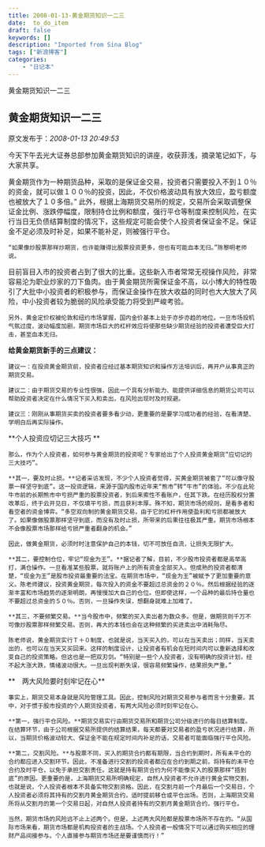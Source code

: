 ```yaml
---
title: 2008-01-13-黄金期货知识一二三
date:  to_do_item
draft: false
keywords: []
description: "Imported from Sina Blog"
tags: ["新浪博客"]
categories: 
    - "日记本"
---
```

黄金期货知识一二三
## 黄金期货知识一二三

 原文发布于：*2008-01-13 20:49:53*

 今天下午去光大证券总部参加黄金期货知识的讲座，收获菲浅，摘录笔记如下，与大家共享。
  
黄金期货作为一种期货品种，采取的是保证金交易，投资者只需要投入不到１０％的资金，就可以做１００％的投资，因此，不仅价格波动具有放大效应，盈亏额度也被放大了１０多倍。” 此外，根据上海期货交易所的规定，交易所会采取调整保证金比例、涨跌停幅度，限制持仓比例和额度，强行平仓等制度来控制风险，在实行当日无负债结算制度的情况下，这些规定可能会使个人投资者保证金不足。保证金不足必须及时补足，如果不能补足，则被强行平仓。

    “如果像炒股票那样炒期货，也许能赚得比股票投资更多，但也有可能血本无归。”陈黎明老师说。

目前盲目入市的投资者占到了很大的比重。这些新入市者常常无视操作风险，非常容易沦为职业炒家的刀下鱼肉。由于黄金期货所需保证金不高，以小博大的特性吸引了大批中小投资者的积极参与，而保证金操作在放大收益的同时也大大放大了风险，中小投资者较为脆弱的风险承受能力将受到严峻考验。

    另外，黄金定价权被伦敦和纽约市场掌握，国内金价基本上处于亦步亦趋的地位。一旦市场投机气氛过度，波动幅度加剧，期货市场巨大的杠杆效应将使那些缺少期货经验的投资者遭受巨大打击，甚至血本无归。

**给黄金期货新手的三点建议：**

    建议一：在投资黄金期货前，投资者应经过基本期货知识和操作方法培训后，再开户从事真正的期货交易。

    建议二：由于期货交易的专业性很强，因此一个具有分析能力、能提供详细信息的期货公司可以帮助投资者决定在什么情况下买入和卖出，在风险出现时及时规避。

    建议三：刚刚从事期货买卖的投资者要多看少动，更重要的是要学习成功者的经验，在看清楚、学明白后再实际操作。

 

**个人投资应切记三大技巧 **

    那么，作为个人投资者，如何参与黄金期货的投资呢？专家给出了个人投资黄金期货“应切记的三大技巧”。  

    **其一，要及时止损。**记者采访发现，不少个人投资者觉得，买黄金期货被套了“可以像守股票一样坚守到底”。这一投资逻辑，来源于国内股市近年来“熊市”转“牛市”的体验。不少在此轮牛市前的长期熊市中亏损严重的股票投资者，到后来索性不看账户，任其下跌。在经历股权分置改革后，终于云开见日，不仅填平亏损，而且获利丰厚。殊不知，期货市场的规则，是看多者和看空者的资金博弈。“多空双向制的黄金期货交易，由于它的杠杆作用使盈利和亏损都被放大了。如果像做股票那样坚守到底，而没有及时止损，所带来的后果往往极其严重。期货市场根本不会像股票市场那样给亏损严重者翻身的机会。” 

    因此，做黄金期货，必须时时注意保护自己的本钱，切不可放任自流，让损失无限扩大。

    **其二，要控制仓位，牢记“现金为王”。**据记者了解，目前，不少股市投资者都是高举高打，满仓操作。一旦看准某些股票，就将账户上的所有资金全部买入。但成熟的投资者都清楚，“现金为王”是股市投资最重要的法宝。在期货市场中，“现金为王”被赋予了更加重要的意义。陈老师建议，投资黄金期货，每次投入的资金不要超过总资金的２０％。然后根据经验的逐渐丰富和市场趋势的逐渐明朗，再慢慢加大自己的仓位。但即使这样，一个品种的最后持仓量也不要超过总资金的５０％。否则，一旦操作失误，想翻身就难上加难了。

    **其三，不要频繁交易。**当今股市中，频繁的买入卖出者为数众多。但是，做期货则千万不可像炒股票那样频繁交易。否则，再大的本钱也会在这种频繁的买进卖出中消耗殆尽。

    陈老师说，黄金期货实行Ｔ＋０制度，也就是说，当天买入的，可以在当天卖出；同样，当天卖出的，也可以在当天又买回来。这样的制度设计，让投资者有机会在短时间内可以重新选择和改变自己的投资策略。但这也是一把双刃剑。“特别是一些个人投资者，没有明确的投资计划，经不起大涨大跌，情绪波动很大。一旦出现判断失误，很容易频繁操作，结果损失严重。”

**　两大风险要时刻牢记在心**

    事实上，期货交易本身就是风险管理工具。因此，控制风险对期货交易参与者而言十分重要。其中，对于惯于股市投资的个人期货投资者，有两大风险必须时刻牢记在心。

    **第一，强行平仓风险。**期货交易实行由期货交易所和期货公司分级进行的每日结算制度。在结算环节，由于公司根据交易所提供的结算结果，每天都要对交易者的盈亏状况进行结算，所以，当期货价格波动较大、保证金不能在规定时间内补足的话，交易者可能面临强行平仓风险。

    **第二，交割风险。**与股票不同，买入的期货合约都有期限，当合约到期时，所有未平仓的合约都应进入交割环节。因此，不准备进行交割的投资者都应在合约到期之前，将持有的未平仓合约及时平仓，以免于承担交割责任。这就是持有期货合约为何不能像买入的股票那样“捂到底”的原因。更重要的是，上海期货交易所明确规定，自然人投资者不允许进行黄金实物交割，也就是说，个人投资者根本不具备实物交割资格。因此，在交割月前一个月最后一个交易日，个人投资者必须将其持有的交割月黄金期货合约，适时提前移仓或平仓出场。否则，上海期货交易所将从交割月的第一个交易日起，对自然人投资者持有的交割月黄金期货合约，强行平仓。

    当然，期货市场的风险远不止上述两个。但是，上述两大风险都是股票市场所不存在的。“从国际市场来看，期货市场都是机构投资者的主战场。个人投资者一般情况下可以通过购买相应的理财产品间接参与。个人直接参与期货市场还是要谨慎而行！”


